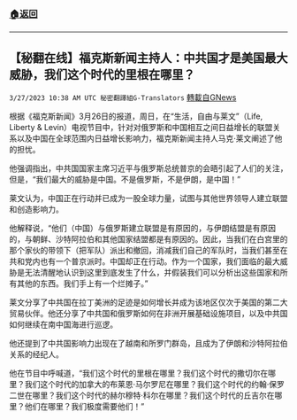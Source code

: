 ###  [:house:返回](README.md)
---


## 【秘翻在线】福克斯新闻主持人：中共国才是美国最大威胁，我们这个时代的里根在哪里？
`3/27/2023 10:38 AM UTC 秘密翻譯組G-Translators` [轉載自GNews](https://gnews.org/articles/1050069)

根据《福克斯新闻》3月26日的报道，周日，在“生活，自由与莱文”（Life, Liberty & Levin）电视节目中，针对对俄罗斯和中国相互之间日益增长的联盟关系以及中国在全球范围内日益增长影响力，福克斯新闻主持人马克·莱文阐述了他的担忧。

他强调指出，中共国国家主席习近平与俄罗斯总统普京的会晤引起了人们的关注，但是，“我们最大的威胁是中国。不是俄罗斯，不是伊朗，是中国！”

莱文认为，中国正在行动并已成为一股全球力量，试图与其他世界领导人建立联盟和创造影响力。

他解释说，“他们（中国）与俄罗斯建立联盟是有原因的，与伊朗结盟是有原因的，与朝鲜、沙特阿拉伯和其他国家结盟都是有原因的。因此，当我们在白宫里的那个家伙的带领下（把军队）派出和撤回，消减我们自己的军队时，当我们甚至在共和党内也有一个普京派时。中国却正在行动。作为一个国家，我们面临的最大威胁是无法清醒地认识到这里到底发生了什么，并假装我们可以分析出这些国家和所有其他的东西。我们手上有一个烂摊子。”

莱文分享了中共国在拉丁美洲的足迹是如何增长并成为该地区仅次于美国的第二大贸易伙伴。他还分享了中共国和俄罗斯如何在非洲开展基础设施项目，以及中共国如何继续在南中国海进行巡逻。

他还提到了中共国影响力出现在了越南和所罗门群岛，且成为了伊朗和沙特阿拉伯关系的经纪人。

他在节目中呼喊道，“我们这个时代的里根在哪里？我们这个时代的撒切尔在哪里？我们这个时代的加拿大的布莱恩·马尔罗尼在哪里？我们这个时代的约翰·保罗二世在哪里？我们这个时代的赫尔穆特·科尔在哪里？我们这个时代的丘吉尔在哪里？他们在哪里？我们极度需要他们！”
